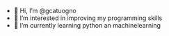 - 👋 Hi, I’m @gcatuogno
- 👀 I’m interested in improving my programming skills
- 🌱 I’m currently learning python an machinelearning

<!---
gcatuogno/gcatuogno is a ✨ special ✨ repository because its `README.md` (this file) appears on your GitHub profile.
You can click the Preview link to take a look at your changes.
--->

